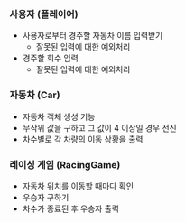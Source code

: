 ### 사용자 (플레이어)
- 사용자로부터 경주할 자동차 이름 입력받기
  - 잘못된 입력에 대한 예외처리
- 경주할 회수 입력
  - 잘못된 입력에 대한 예외처리

### 자동차 (Car)
- 자동차 객체 생성 기능
- 무작위 값을 구하고 그 값이 4 이상일 경우 전진
- 차수별로 각 차량의 이동 상황을 출력

### 레이싱 게임 (RacingGame)
- 자동차 위치를 이동할 때마다 확인
- 우승자 구하기
- 차수가 종료된 후 우승자 출력